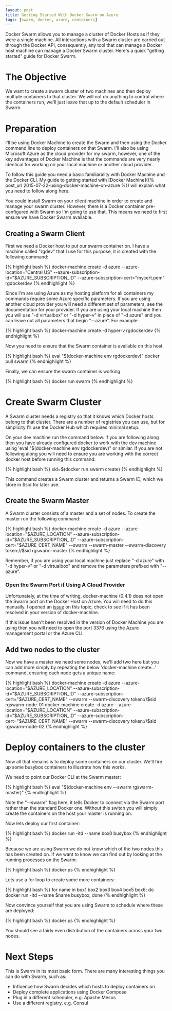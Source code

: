 ```yaml
---
layout: post
title: Getting Started With Docker Swarm on Azure
tags: [swarm, docker, azure, containers]
---
```


Docker Swarm allows you to manage a cluster of Docker Hosts as if they
were a single machine. All interactions with a Swarm cluster are
carried out through the Docker API, consequently, any tool that can
manage a Docker host machine can manage a Docker Swarm cluster. Here's
a quick "getting started" guide for Docker Swarm.

# The Objective

We want to create a swarm cluster of two machines and then deploy
multiple containers to that cluster. We will not do anything to
control where the containers run, we'll just leave that up to the
default scheduler in Swarm.

# Preparation

I'll be using Docker Machine to create the Swarm and then using the
Docker command line to deploy containers on that Swarm. I'll also be
using Microsoft Azure as the cloud provider for my swarm, however, one
of the key advantages of Docker Machine is that the commands are very
nearly identical for working on your local machine or another cloud
provider.

To follow this guide you need a basic familiarality with Docker
Machine and the Docker CLI. My guide to getting started with [Docker
Machine]({% post_url 2015-07-22-using-docker-machine-on-azure %}) will
explain what you need to follow along here.

You could install Swarm on your client machine in order to create and
manage your swarm cluster. However, there is a Docker container
pre-configured with Swarm so I'm going to use that. This means we need
to first ensure we have Docker Swarm available.

## Creating a Swarm Client

First we need a Docker host to put our swarm container on. I have a
machine called "rgdev" that I use for this purpose, it is created with
the following command:

{% highlight bash %}
docker-machine create -d azure --azure-location="Central US" --azure-subscription-id="$AZURE_SUBSCRIPTION_ID" --azure-subscription-cert="mycert.pem" rgdockerdev
{% endhighlight %}

Since I'm are using Azure as my hosting platform for all containers my
commands require some Azure specific parameters. If you are using
another cloud provider you will need a different set of parameters,
see the documentation for your provider. If you are using your local
machine then you will use "-d virtualbox" or "-d hyper-v" in place of
"-d azure" and you can leave out all parameters that begin
"--azure". For example:

{% highlight bash %}
docker-machine create -d hyper-v rgdockerdev
{% endhighlight %}

Now you need to ensure that the Swarm container is available on this
host.

{% highlight bash %}
eval "$(docker-machine env rgdockerdev)"
docker pull swarm
{% endhighlight %}

Finally, we can ensure the swarm container is working:

{% highlight bash %}
docker run swarm
{% endhighlight %}

# Create Swarm Cluster

A Swarm cluster needs a registry so that it knows which Docker hosts
belong to that cluster. There are a number of registries you can use,
but for simplicity I'll use the Docker Hub which requires minimal
setup.

On your dev machine run the command below. If you are following along
then you have already configured docker to work with the dev machine
using 'eval "$(docker-machine env rgdockerdev)" or similar. If you are
not following along you will need to ensure you are working with the
correct docker host before running this command:

{% highlight bash %}
sid=$(docker run swarm create)
{% endhighlight %}

This command creates a Swarm cluster and returns a Swarm ID, which we
store in $sid for later use.

## Create the Swarm Master

A Swarm cluster consists of a master and a set of nodes. To create the
master run the following command:

{% highlight bash %}
docker-machine create -d azure --azure-location="$AZURE_LOCATION" --azure-subscription-id="$AZURE_SUBSCRIPTION_ID" --azure-subscription-cert="$AZURE_CERT_NAME" --swarm --swarm-master --swarm-discovery token://$sid  rgswarm-master
{% endhighlight %}

Remember, if you are using your local machine just replace "-d azure"
with "-d hyper-v" or "-d virtualbox" and remove the parameters
prefixed with "--azure".

### Open the Swarm Port if Using A Cloud Provider

Unfortunately, at the time of writing, docker-machine (0.4.1) does not
open the Swarm port on the Docker Host on Azure. You will need to do
this manually. I opened an
[issue](https://github.com/docker/machine/issues/1748) on this topic,
check to see if it has been resolved in your version of
docker-machine.

If this issue hasn't been resolved in the version of Docker Machine
you are using then you will need to open the port 3376 using the Azure
management portal or the Azure CLI.

## Add two nodes to the cluster

Now we have a master we need some nodes, we'll add two here but you
can add more simply by repeating the below 'docker-machine create...'
command, ensuring each node gets a unique name:

{% highlight bash %}
docker-machine create -d azure --azure-location="$AZURE_LOCATION" --azure-subscription-id="$AZURE_SUBSCRIPTION_ID" --azure-subscription-cert="$AZURE_CERT_NAME" --swarm --swarm-discovery token://$sid rgswarm-node-01
docker-machine create -d azure --azure-location="$AZURE_LOCATION" --azure-subscription-id="$AZURE_SUBSCRIPTION_ID" --azure-subscription-cert="$AZURE_CERT_NAME" --swarm --swarm-discovery token://$sid rgswarm-node-02
{% endhighlight %}

# Deploy containers to the cluster

Now all that remains is to deploy some containers on our
cluster. We'll fire up some busybox containers to illustrate how this
works.

We need to point our Docker CLI at the Swarm master:

{% highlight bash %}
eval "$(docker-machine env --swarm rgswarm-master)"
{% endhighlight %}

Note the "--swarm" flag here, it tells Docker to connect via the Swarm
port rather than the standard Docker one. Without this switch you will
simply create the containers on the host your master is running on.

Now lets deploy our first container:

{% highlight bash %}
docker run -itd --name box0 busybox
{% endhighlight %}

Because we are using Swarm we do not know which of the two nodes
this has been created on. If we want to know we can find out by
looking at the running processes on the Swarm:

{% highlight bash %}
docker ps
{% endhighlight %}

Lets use a for loop to create some more containers:

{% highlight bash %}
for name in box1 box2 box3 box4 box5 box6;
 do docker run -itd --name $name busybox;
done
{% endhighlight %}

Now convince yourself that you are using Swarm to schedule where these
are deployed:

{% highlight bash %}
docker ps
{% endhighlight %}

You should see a fairly even distribution of the containers across
your two nodes.

# Next Steps

This is Swarm in its most basic form. There are many interesting
things you can do with Swarm, such as:

  * Influence how Swarm decides which hosts to deploy containers on
  * Deploy complete applications using Docker Compose
  * Plug in a different scheduler, e.g. Apache Mesos
  * Use a different registry, e.g. Consul

